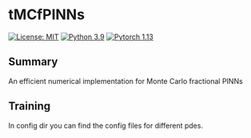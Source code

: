# tMCfPINNs
[![License: MIT](https://img.shields.io/badge/License-MIT-yellow.svg)](./LICENSE)
[![Python 3.9](https://img.shields.io/badge/python-3.9-blue.svg)](https://www.python.org/downloads/)
[![Pytorch 1.13](https://img.shields.io/badge/pytorch-1.13-blue.svg)](https://pytorch.org/)

<!-- [//]: # ([![arXiv]&#40;https://img.shields.io/badge/arXiv-2209.14977-b31b1b.svg&#41;]&#40;https://arxiv.org/abs/2209.14977&#41;) -->

## Summary
An efficient numerical implementation for Monte Carlo fractional PINNs


## Training
In config dir you can find the config files for different pdes.